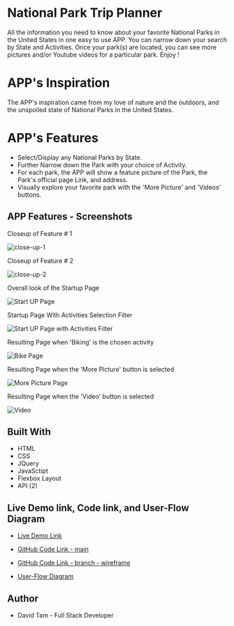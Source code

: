 # National Park Trip Planner 

All the information you need to know about your favorite National Parks in the United States in one easy to use APP. You can narrow down your search by State and Activities. Once your park(s) are located, you can see more pictures and/or Youtube videos for a particular park. Enjoy !


# APP's Inspiration

The APP's inspiration came from my love of nature and the outdoors, and the unspoiled state of National Parks in the United States.


# APP's Features

* Select/Display any National Parks by State.
* Further Narrow down the Park with your choice of Activity.
* For each park, the APP will show a feature picture of the Park, the Park's official page Link, and address. 
* Visually explore your favorite park with the 'More Picture' and 'Videos' buttons.

## APP Features - Screenshots


Closeup of Feature # 1 

![close-up-1](images/close-up-filter.jpg)

Closeup of Feature # 2 

![close-up-2](images/close-up-more-pic.jpg)

Overall look of the Startup Page

![Start UP Page](images/startup-page.jpg)

Startup Page With Activities Selection Filter

![Start UP Page with Activities Filter](images/startup-page-activity-option.jpg)

Resulting Page when 'Biking' is the chosen activity

![Bike Page](images/startup-page-bike.jpg)

Resulting Page when the 'More Picture' button is selected

![More Picture Page](images/more-pic.jpg)

Resulting Page when the 'Video' button is selected

![Video](images/video-page.jpg)


## Built With

* HTML
* CSS
* JQuery
* JavaSctipt
* Flexbox Layout
* API (2)


## Live Demo link, Code link, and User-Flow Diagram

- [Live Demo Link](https://davetam88.github.io/National-Park-Finder-Assignment/)

- [GitHub Code Link - main](https://github.com/davetam88/National-Park-Trip-Planner)

- [GitHub Code Link - branch - wireframe](https://github.com/davetam88/National-Park-Trip-Planner/tree/wireframe-and-user-flow-diagram)

- [User-Flow Diagram](images/user-flow.jpg)



## Author

* David Tam - Full Stack Developer
<!--  -->